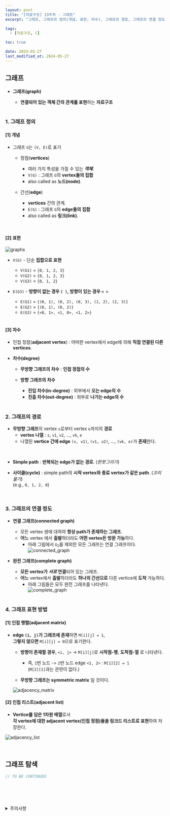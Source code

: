 ```yaml
---
layout: post
title: "[자료구조] 13주차 - 그래프"
excerpt: "그래프, 그래프의 정의(개념, 표현, 차수), 그래프의 경로, 그래프의 연결 정도, 그래프의 표현 방법"

tags:
  - [자료구조, C]

toc: true

date: 2024-05-27
last_modified_at: 2024-05-27
---
```

## 그래프
- **그래프(graph)**

  - **연결되어 있는 객체 간의 관계를 표현**하는 **자료구조**  

  <br>

### 1. 그래프 정의
#### [1] 개념
- 그래프 `G`는 `(V, E)`로 표기

  - 정점(**vertices**)
     - 여러 가지 특성을 가질 수 있는 ***객체***.
     - `V(G)` : 그래프 `G`의 **vertex들의 집합**
     - also called as **노드(node)**.

  - 간선(**edge**)
    - **vertices** 간의 관계.
    - `E(G)` : 그래프 `G`의 **edge들의 집합**
    - also called as **링크(link)**.  

<br>

#### [2] 표현
![graphs][def]
- `V(G)` - 단순 **집합으로 표현**
  - `V(G1)` = `{0, 1, 2, 3}`
  - `V(G2)` = `{0, 1, 2, 3}`
  - `V(G3)` = `{0, 1, 2}`

- `E(G3)` - **방향이 없는 경우 `( )`, 방향이 있는 경우 `< >`**
  - `E(G1)` = `{(0, 1), (0, 2), (0, 3), (1, 2), (2, 3)}`
  - `E(G2)` = `{(0, 1), (0, 2)}`
  - `E(G3)` = `{<0, 1>, <1, 0>, <1, 2>}`

  <br>

#### [3] 차수
- 인접 정점(**adjacent vertex**) : 어떠한 vertex에서 edge에 의해 **직접 연결된 다른 vertices**.  


- **차수(degree)**
  - **무방향 그래프의 차수** : **인접 정접의 수**
  - **방향 그래프의 차수**
    - **진입 차수(in-degree)** : 외부에서 **오는 edge의 수**
    - **진출 차수(out-degree)** : 외부로 **나가는 edge의 수**  

    <br>

### 2. 그래프의 경로
- **무방향 그래프**의 vertex `s`로부터 vertex `e`까지의 **경로**  
  - **vertex 나열** : `s`, `v1`, `v2`, ..., `vk`, `e`
  - 나열된 **vertice 간에 edge** `(s, v1)`, `(v1, v2)`, ..., `(vk, e)`가 **존재**한다.  

<br>

- **Simple path** : **반복되는 edge가 없는 경로**. (*한붓그리기*)

- **사이클(cycle)** : simple path의 **시작 vertex와 종료 vertex가 같은 path**. (*꼬리 물기*)  
(e.g., `0, 1, 2, 0`)  

<br>

### 3. 그래프의 연결 정도
- **연결 그래프(connected graph)**
  - 모든 vertex 쌍에 대하여 **항상 path가 존재하는 그래프**.  
  - **어느** vertex 에서 **출발**하더라도 **어떤 vertex든 방문 가능**하다.  
    - 아래 그림에서 `G`<sub>`2`</sub>를 제외한 모든 그래프는 연결 그래프이다.  
    ![connected_graph](https://i.imgur.com/vOdkSVz.png)

- **완전 그래프(complete graph)**
  - **모든 vertex가 *서로* 연결**되어 있는 그래프.  
  - **어느** vertex에서 **출발**하더라도 **하나의 간선으로** 다른 vertice에 **도착** 가능하다.  
    - 아래 그림들은 모두 완전 그래프를 나타낸다.  
    ![complete_graph][def2]  

  <br>

### 4. 그래프 표현 방법
#### [1] 인접 행렬(adjacent matrix)
- **edge `(i, j)`가 그래프에 존재**하면 `M[i][j] = 1`,  
**그렇지 않으면** `M[i][j] = 0`으로 표기한다.  

  - **방향이 존재할 경우**, `<i, j>` -> `M[i][j]`로 **시작점-행**, **도착점-열** 로 나타낸다.  

    - 즉, `1`번 노드 -> `2`번 노드 edge `<1, 2>` : `M[1][2] = 1`  
    (`M[2][1]`과는 관련이 없다.)

  - **무방항 그래프는 symmetric matrix** 일 것이다.  

  ![adjacency_matrix][def3]

#### [2] 인접 리스트(adjacent list)
- **Vertice를 담은 1차원 배열**로서  
**각 vertex에 대한 adjacent vertex(인접 정점)들을 링크드 리스트로 표현**하여 저장한다.  

![adjacency_list][def4]  

<br>

## 그래프 탐색

```c++
// TO BE CONTINUED
```

<br>
<br>
<br>
<br>
<details>
<summary>주의사항</summary>
<div markdown="1">

이 포스팅은 강원대학교 이다영 교수님의 자료구조 수업을 들으며 내용을 정리 한 것입니다.  
수업 내용에 대한 저작권은 교수님께 있으니,  
다른 곳으로의 무분별한 내용 복사를 자제해 주세요.

</div>
</details>

[def]: https://i.imgur.com/xu7Q8V5.png
[def2]: https://i.imgur.com/HY27vDO.png
[def3]: https://i.imgur.com/twFv07R.png
[def4]: https://i.imgur.com/gYrYiMK.png